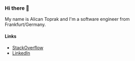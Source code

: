 ### Hi there 👋

My name is Alican Toprak and I'm a software engineer from Frankfurt/Germany.

#### Links
- [StackOverflow](https://stackoverflow.com/users/1920342/yyyy-mm-dd)
- [LinkedIn](https://www.linkedin.com/in/alican-toprak/)


<!--
**alican/alican** is a ✨ _special_ ✨ repository because its `README.md` (this file) appears on your GitHub profile.

Here are some ideas to get you started:

- 🔭 I’m currently working on ...
- 🌱 I’m currently learning ...
- 👯 I’m looking to collaborate on ...
- 🤔 I’m looking for help with ...
- 💬 Ask me about ...
- 📫 How to reach me: ...
- 😄 Pronouns: ...
- ⚡ Fun fact: ...
-->
